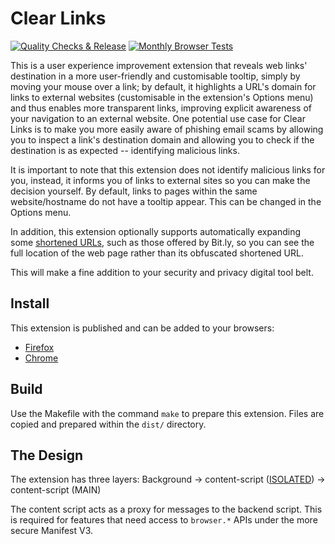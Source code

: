 # Clear Links

[![Quality Checks & Release](https://github.com/ChristopherBull/Clear-Links/actions/workflows/ci.yml/badge.svg)](https://github.com/ChristopherBull/Clear-Links/actions/workflows/ci.yml)
[![Monthly Browser Tests](https://github.com/ChristopherBull/Clear-Links/actions/workflows/monthly-e2e.yml/badge.svg)](https://github.com/ChristopherBull/Clear-Links/actions/workflows/monthly-e2e.yml)

This is a user experience improvement extension that reveals web links' destination in a more user-friendly and customisable tooltip, simply by moving your mouse over a link; by default, it highlights a URL's domain for links to external websites (customisable in the extension's Options menu) and thus enables more transparent links, improving explicit awareness of your navigation to an external website. One potential use case for Clear Links is to make you more easily aware of phishing email scams by allowing you to inspect a link's destination domain and allowing you to check if the destination is as expected -- identifying malicious links.

It is important to note that this extension does not identify malicious links for you, instead, it informs you of links to external sites so you can make the decision yourself. By default, links to pages within the same website/hostname do not have a tooltip appear. This can be changed in the Options menu.

In addition, this extension optionally supports automatically expanding some [shortened URLs](https://en.wikipedia.org/wiki/URL_shortening), such as those offered by Bit.ly, so you can see the full location of the web page rather than its obfuscated shortened URL.

This will make a fine addition to your security and privacy digital tool belt.

## Install

This extension is published and can be added to your browsers:

- [Firefox](https://addons.mozilla.org/en-GB/firefox/addon/clear-web-links/)
- [Chrome](https://chromewebstore.google.com/detail/clear-links/banknjcfbmhcbebgekpcenheaghfcood)

## Build

Use the Makefile with the command `make` to prepare this extension. Files are copied and prepared within the `dist/` directory.

## The Design

The extension has three layers:
Background -> content-script ([ISOLATED](https://developer.chrome.com/docs/extensions/develop/concepts/content-scripts#isolated_world)) -> content-script (MAIN)

The content script acts as a proxy for messages to the backend script. This is required for features that need access to `browser.*` APIs under the more secure Manifest V3.
